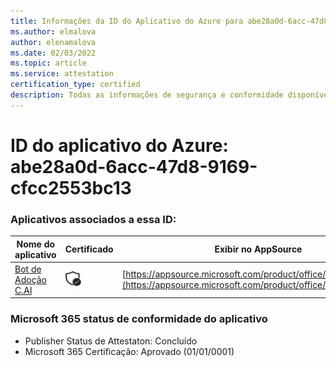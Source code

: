 ```yaml
---
title: Informações da ID do Aplicativo do Azure para abe28a0d-6acc-47d8-9169-cfcc2553bc13
ms.author: elmalova
author: elenamalova
ms.date: 02/03/2022
ms.topic: article
ms.service: attestation
certification_type: certified
description: Todas as informações de segurança e conformidade disponíveis para abe28a0d-6acc-47d8-9169-cfcc2553bc13.
---
```

# <a name="azure-app-id-abe28a0d-6acc-47d8-9169-cfcc2553bc13"></a>ID do aplicativo do Azure: abe28a0d-6acc-47d8-9169-cfcc2553bc13


### <a name="apps-associated-with-this-id"></a>Aplicativos associados a essa ID:
| **Nome do aplicativo** | **Certificado** | **Exibir no AppSource** |
|--------------|---------------|-----------------------|
| [Bot de Adoção C.AI](https://docs.microsoft.com/microsoft-365-app-certification/forward/WA200002633) | <img alt="Certified application badge" src="../media/certified-badge.png" height="25" width="25" /> | [https://appsource.microsoft.com/product/office/WA200002633](https://appsource.microsoft.com/product/office/WA200002633) |

### <a name="microsoft-365-app-compliance-status"></a>Microsoft 365 status de conformidade do aplicativo
- Publisher Status de Attestaton: Concluído
- Microsoft 365 Certificação: Aprovado (01/01/0001)
